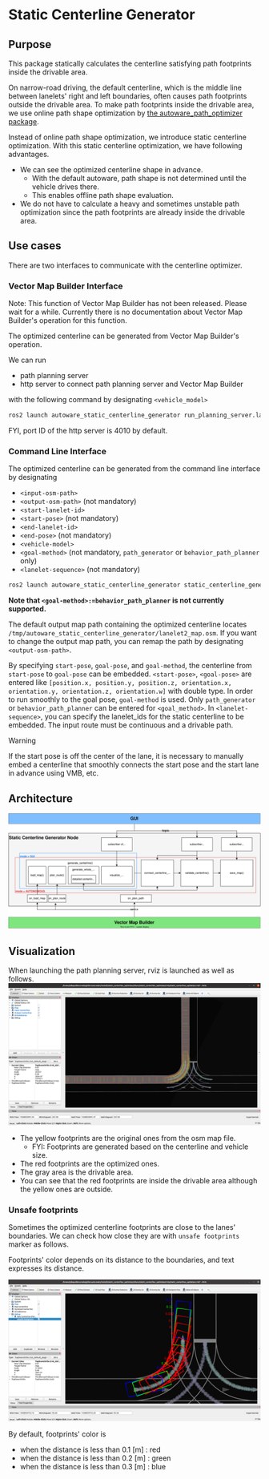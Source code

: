 # Static Centerline Generator

## Purpose

This package statically calculates the centerline satisfying path footprints inside the drivable area.

On narrow-road driving, the default centerline, which is the middle line between lanelets' right and left boundaries, often causes path footprints outside the drivable area.
To make path footprints inside the drivable area, we use online path shape optimization by [the autoware_path_optimizer package](https://github.com/autowarefoundation/autoware.universe/tree/main/planning/autoware_path_optimizer/).

Instead of online path shape optimization, we introduce static centerline optimization.
With this static centerline optimization, we have following advantages.

- We can see the optimized centerline shape in advance.
  - With the default autoware, path shape is not determined until the vehicle drives there.
  - This enables offline path shape evaluation.
- We do not have to calculate a heavy and sometimes unstable path optimization since the path footprints are already inside the drivable area.

## Use cases

There are two interfaces to communicate with the centerline optimizer.

### Vector Map Builder Interface

Note: This function of Vector Map Builder has not been released. Please wait for a while.
Currently there is no documentation about Vector Map Builder's operation for this function.

The optimized centerline can be generated from Vector Map Builder's operation.

We can run

- path planning server
- http server to connect path planning server and Vector Map Builder

with the following command by designating `<vehicle_model>`

```sh
ros2 launch autoware_static_centerline_generator run_planning_server.launch.xml vehicle_model:=<vehicle-model>
```

FYI, port ID of the http server is 4010 by default.

### Command Line Interface

The optimized centerline can be generated from the command line interface by designating

- `<input-osm-path>`
- `<output-osm-path>` (not mandatory)
- `<start-lanelet-id>`
- `<start-pose>` (not mandatory)
- `<end-lanelet-id>`
- `<end-pose>` (not mandatory)
- `<vehicle-model>`
- `<goal-method>` (not mandatory, `path_generator` or `behavior_path_planner` only)
- `<lanelet-sequence>` (not mandatory)

```sh
ros2 launch autoware_static_centerline_generator static_centerline_generator.launch.xml run_backgrond:=false lanelet2_input_file_path:=<input-osm-path> lanelet2_output_file_path:=<output-osm-path> start_lanelet_id:=<start-lane-id> start_pose:=<start-pose> end_lanelet_id:=<end-lane-id> end_pose:=<end-pose> vehicle_model:=<vehicle-model> goal_method:=<goal-method> lanelet_sequence:=<lanelet-sequence>
```

**Note that `<goal-method>:=behavior_path_planner` is not currently supported.**

The default output map path containing the optimized centerline locates `/tmp/autoware_static_centerline_generator/lanelet2_map.osm`.
If you want to change the output map path, you can remap the path by designating `<output-osm-path>`.

By specifying `start-pose`, `goal-pose`, and `goal-method`, the centerline from `start-pose` to `goal-pose` can be embedded.
`<start-pose>`, `<goal-pose>` are entered like `[position.x, position.y, position.z, orientation.x, orientation.y, orientation.z, orientation.w]` with double type.
In order to run smoothly to the goal pose, `goal-method` is used.
Only `path_generator` or `behavior_path_planner` can be entered for `<goal_method>`.
In `<lanelet-sequence>`, you can specify the lanelet_ids for the static centerline to be embedded.
The input route must be continuous and a drivable path.

> [!WARNING]
> If the start pose is off the center of the lane, it is necessary to manually embed a centerline that smoothly connects the start pose and the start lane in advance using VMB, etc.

## Architecture

![static_centerline_generator_architecture](./media/static_centerline_generator_architecture.drawio.svg)

## Visualization

When launching the path planning server, rviz is launched as well as follows.
![rviz](./media/rviz.png)

- The yellow footprints are the original ones from the osm map file.
  - FYI: Footprints are generated based on the centerline and vehicle size.
- The red footprints are the optimized ones.
- The gray area is the drivable area.
- You can see that the red footprints are inside the drivable area although the yellow ones are outside.

### Unsafe footprints

Sometimes the optimized centerline footprints are close to the lanes' boundaries.
We can check how close they are with `unsafe footprints` marker as follows.

Footprints' color depends on its distance to the boundaries, and text expresses its distance.

![rviz](./media/unsafe_footprints.png)

By default, footprints' color is

- when the distance is less than 0.1 [m] : red
- when the distance is less than 0.2 [m] : green
- when the distance is less than 0.3 [m] : blue
